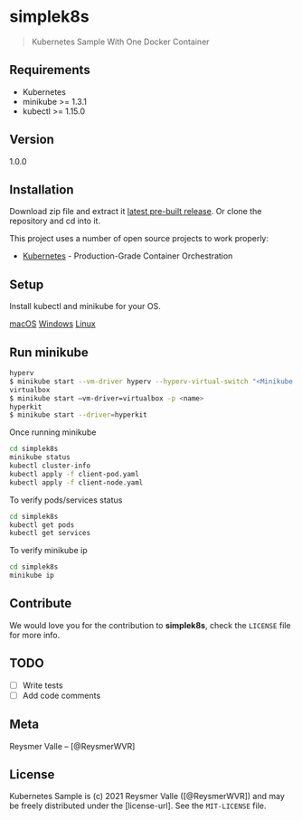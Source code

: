 # simplek8s

> Kubernetes Sample With One Docker Container

## Requirements

- Kubernetes
- minikube >= 1.3.1
- kubectl >= 1.15.0

## Version

1.0.0

## Installation

Download zip file and extract it [latest pre-built release](https://github.com/reysmerwvr/simplek8s). Or clone the repository and cd into it.

This project uses a number of open source projects to work properly:

- [Kubernetes] - Production-Grade Container Orchestration

## Setup

Install kubectl and minikube for your OS.

[macOS](https://kubernetes.io/docs/tasks/tools/install-kubectl/#install-kubectl-on-macos)
[Windows](https://kubernetes.io/docs/tasks/tools/install-kubectl/#install-kubectl-on-windows)
[Linux](https://kubernetes.io/docs/tasks/tools/install-kubectl/#install-kubectl-on-linux)

## Run minikube

```bash
hyperv
$ minikube start --vm-driver hyperv --hyperv-virtual-switch "<Minikube Name>"
virtualbox
$ minikube start –vm-driver=virtualbox -p <name>
hyperkit
$ minikube start --driver=hyperkit
```

Once running minikube

```bash
cd simplek8s
minikube status
kubectl cluster-info
kubectl apply -f client-pod.yaml
kubectl apply -f client-node.yaml
```

To verify pods/services status

```bash
cd simplek8s
kubectl get pods
kubectl get services
```

To verify minikube ip

```bash
cd simplek8s
minikube ip
```

## Contribute

We would love you for the contribution to **simplek8s**, check the ``LICENSE`` file for more info.

## TODO

- [ ] Write tests
- [ ] Add code comments

## Meta

Reysmer Valle – [@ReysmerWVR]

## License

Kubernetes Sample is (c) 2021 Reysmer Valle ([@ReysmerWVR]) and may be freely distributed under the [license-url]. See the `MIT-LICENSE` file.

[//]: # "These are reference links used in the body of this note and get stripped out when the markdown processor does
its job. There is no need to format nicely because it shouldn't be seen. Thanks SO - http://stackoverflow.com/questions/4823468/store-comments-in-markdown-syntax"
[Kubernetes]: https://kubernetes.io/
